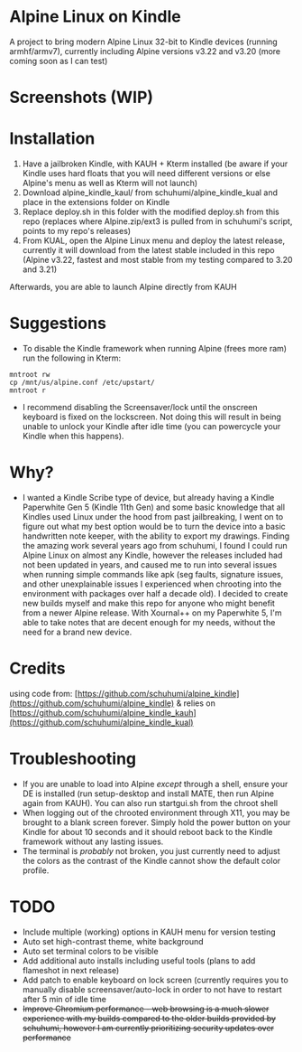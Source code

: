 # Alpine Linux on Kindle
A project to bring modern Alpine Linux 32-bit to Kindle devices (running armhf/armv7), currently including Alpine versions v3.22 and v3.20 (more coming soon as I can test)

# Screenshots (WIP)

# Installation
1. Have a jailbroken Kindle, with KAUH + Kterm installed (be aware if your Kindle uses hard floats that you will need different versions or else Alpine's menu as well as Kterm will not launch)
2. Download alpine_kindle_kaul/ from schuhumi/alpine_kindle_kual and place in the extensions folder on Kindle
3. Replace deploy.sh in this folder with the modified deploy.sh from this repo (replaces where Alpine.zip/ext3 is pulled from in schuhumi's script, points to my repo's releases)
4. From KUAL, open the Alpine Linux menu and deploy the latest release, currently it will download from the latest stable included in this repo (Alpine v3.22, fastest and most stable from my testing compared to 3.20 and 3.21)

Afterwards, you are able to launch Alpine directly from KAUH

# Suggestions
- To disable the Kindle framework when running Alpine (frees more ram) run the following in Kterm:
```
mntroot rw
cp /mnt/us/alpine.conf /etc/upstart/
mntroot r
```
- I recommend disabling the Screensaver/lock until the onscreen keyboard is fixed on the lockscreen. Not doing this will result in being unable to unlock your Kindle after idle time (you can powercycle your Kindle when this happens).

# Why?
- I wanted a Kindle Scribe type of device, but already having a Kindle Paperwhite Gen 5 (Kindle 11th Gen) and some basic knowledge that all Kindles used Linux under the hood from past jailbreaking, I went on to figure out what my best option would be to turn the device into a basic handwritten note keeper, with the ability to export my drawings. Finding the amazing work several years ago from schuhumi, I found I could run Alpine Linux on almost any Kindle, however the releases included had not been updated in years, and caused me to run into several issues when running simple commands like apk (seg faults, signature issues, and other unexplainable issues I experienced when chrooting into the environment with packages over half a decade old). I decided to create new builds myself and make this repo for anyone who might benefit from a newer Alpine release. With Xournal++ on my Paperwhite 5, I'm able to take notes that are decent enough for my needs, without the need for a brand new device.

# Credits
using code from: [https://github.com/schuhumi/alpine_kindle](https://github.com/schuhumi/alpine_kindle) & relies on [https://github.com/schuhumi/alpine_kindle_kauh](https://github.com/schuhumi/alpine_kindle_kual)

# Troubleshooting
- If you are unable to load into Alpine *except* through a shell, ensure your DE is installed (run setup-desktop and install MATE, then run Alpine again from KAUH). You can also run startgui.sh from the chroot shell
- When logging out of the chrooted environment through X11, you may be brought to a blank screen forever. Simply hold the power button on your Kindle for about 10 seconds and it should reboot back to the Kindle framework without any lasting issues.
- The terminal is *probably* not broken, you just currently need to adjust the colors as the contrast of the Kindle cannot show the default color profile.

# TODO
- Include multiple (working) options in KAUH menu for version testing
- Auto set high-contrast theme, white background
- Auto set terminal colors to be visible
- Add additional auto installs including useful tools (plans to add flameshot in next release)
- Add patch to enable keyboard on lock screen (currently requires you to manually disable screensaver/auto-lock in order to not have to restart after 5 min of idle time
- ~~Improve Chromium performance - web browsing is a much slower experience with my builds compared to the older builds provided by schuhumi, however I am currently prioritizing security updates over performance~~
